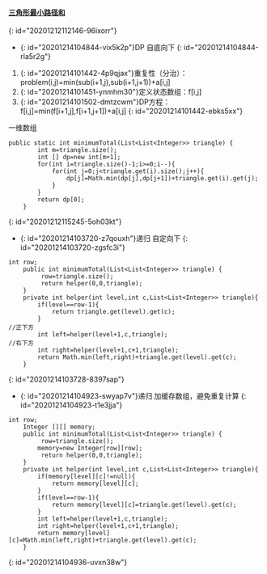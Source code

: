 #### [三角形最小路径和](https://leetcode-cn.com/problems/triangle/)
{: id="20201212112146-96ixorr"}

* {: id="20201214104844-vix5k2p"}DP 自底向下
{: id="20201214104844-rla5r2g"}

1. {: id="20201214101442-4p9qjax"}重复性（分治）：problem(i,j)=min(sub(i+1,j),sub(i+1,j+1))+a[i,j]
2. {: id="20201214101451-ynmhm30"}定义状态数组：f[i,j]
3. {: id="20201214101502-dmtzcwm"}DP方程：f[i,j]=min(f[i+1,j],f[i+1,j+1])+a[i,j]
{: id="20201214101442-ebks5xx"}

一维数组

```
public static int minimumTotal(List<List<Integer>> triangle) {
        int m=triangle.size();
        int [] dp=new int[m+1];
        for(int i=triangle.size()-1;i>=0;i--){
            for(int j=0;j<triangle.get(i).size();j++){
                dp[j]=Math.min(dp[j],dp[j+1])+triangle.get(i).get(j);
            }
        }
        return dp[0];
    }
```
{: id="20201212115245-5oh03kt"}

* {: id="20201214103720-z7qouxh"}递归 自定向下
{: id="20201214103720-zgsfc3i"}

```
int row;
    public int minimumTotal(List<List<Integer>> triangle) {
         row=triangle.size();
         return helper(0,0,triangle);
    }
    private int helper(int level,int c,List<List<Integer>> triangle){
        if(level==row-1){
            return triangle.get(level).get(c);
        }
//正下方
        int left=helper(level+1,c,triangle);
//右下方
        int right=helper(level+1,c+1,triangle);
        return Math.min(left,right)+triangle.get(level).get(c);
    }
```
{: id="20201214103728-8397sap"}

* {: id="20201214104923-swyap7v"}递归 加缓存数组，避免重复计算
{: id="20201214104923-t1e3jja"}

```
int row;
    Integer [][] memory;
    public int minimumTotal(List<List<Integer>> triangle) {
         row=triangle.size();
        memory=new Integer[row][row];
         return helper(0,0,triangle);
    }
    private int helper(int level,int c,List<List<Integer>> triangle){
        if(memory[level][c]!=null){
            return memory[level][c];
        }
        if(level==row-1){
            return memory[level][c]=triangle.get(level).get(c);
        }
        int left=helper(level+1,c,triangle);
        int right=helper(level+1,c+1,triangle);
        return memory[level][c]=Math.min(left,right)+triangle.get(level).get(c);
    }
```
{: id="20201214104936-uvxn38w"}
